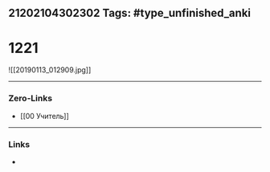 21202104302302
Tags: #type_unfinished_anki 
---
# 1221

![[20190113_012909.jpg]]

---
### Zero-Links
- [[00 Учитель]]
---
### Links
-